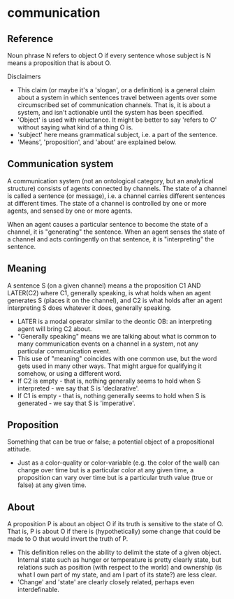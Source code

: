 # communication

## Reference

Noun phrase N refers to object O if every sentence whose subject is N means a proposition that is about O.

Disclaimers

* This claim (or maybe it's a 'slogan', or a definition) is a general claim about a system in which sentences travel between agents over some circumscribed set of communication channels.  That is, it is about a system, and isn't actionable until the system has been specified.
* 'Object' is used with reluctance.  It might be better to say 'refers to O' without saying what kind of a thing O is.
* 'subject' here means grammatical subject, i.e. a part of the sentence.
* 'Means', 'proposition', and 'about' are explained below.

## Communication system

A communication system (not an ontological category, but an analytical structure) consists of agents connected by channels.  The state of a channel is called a sentence (or message), i.e. a channel carries different sentences at different times.  The state of a channel is controlled by one or more agents, and sensed by one or more agents.

When an agent causes a particular sentence to become the state of a channel, it is "generating" the sentence.  When an agent senses the state of a channel and acts contingently on that sentence, it is "interpreting" the sentence.

## Meaning

A sentence S (on a given channel) means a the proposition C1 AND LATER(C2) where C1, generally speaking, is what holds when an agent generates S (places it on the channel), and C2 is what holds after an agent interpreting S does whatever it does, generally speaking.

* LATER is a modal operator similar to the deontic OB: an interpreting agent will bring C2 about.
* "Generally speaking" means we are talking about what is common to many communication events on a channel in a system, not any particular communication event.
* This use of "meaning" coincides with one common use, but the word gets used in many other ways.  That might argue for qualifying it somehow, or using a different word.
* If C2 is empty - that is, nothing generally seems to hold when S interpreted - we say that S is 'declarative'.
* If C1 is empty - that is, nothing generally seems to hold when S is generated - we say that S is 'imperative'.

## Proposition

Something that can be true or false; a potential object of a propositional attitude.

* Just as a color-quality or color-variable (e.g. the color of the wall) can change over time but is a particular color at any given time, a proposition can vary over time but is a particular truth value (true or false) at any given time.

## About

A proposition P is about an object O if its truth is sensitive to the state of O.  That is, P is about O if there is (hypothetically) some change that could be made to O that would invert the truth of P.

* This definition relies on the ability to delimit the state of a given object.  Internal state such as hunger or temperature is pretty clearly state, but relations such as position (with respect to the world) and ownership (is what I own part of my state, and am I part of its state?) are less clear.
* 'Change' and 'state' are clearly closely related, perhaps even interdefinable.
